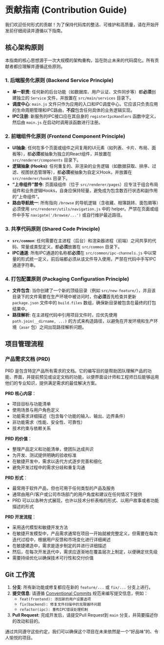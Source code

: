 # 贡献指南 (Contribution Guide)

我们欢迎任何形式的贡献！为了保持代码库的整洁、可维护和高质量，请在开始开发前仔细阅读并遵循以下指南。

## 核心架构原则

本指南的核心思想源于一次大规模的架构重构，旨在防止未来的代码腐化。所有贡献者都应理解并遵循这些原则。

### 1. 后端服务化原则 (Backend Service Principle)

- **单一职责**: 任何新的后台功能（如数据库、用户认证、文件同步等）都**必须**创建独立的 `Service` 文件，并放置在 `src/main/services` 目录下。
- **调度中心**: `main.js` 文件只作为应用的入口和IPC调度中心。它应该只负责应用的生命周期管理和IPC路由，**不应**包含任何具体的业务逻辑实现。
- **IPC注册**: 新服务的IPC接口应在其自身的 `registerIpcHandlers` 函数中定义，然后由 `main.js` 在启动时调用该函数进行注册。

### 2. 前端组件化原则 (Frontend Component Principle)

- **UI抽象**: 任何在多个页面或组件之间复用的UI元素（如列表、卡片、布局、面板等），都**必须**被抽象为独立的React组件，并放置在 `src/renderer/components` 目录下。
- **逻辑抽象 (Hooks)**: 任何重复的、非渲染的业务逻辑（如数据获取、排序、过滤、视图状态管理等），都**必须**被抽象为自定义Hook，并放置在 `src/renderer/hooks` 目录下。
- **“上帝组件”禁令**: 页面级组件（位于 `src/renderer/pages`）应专注于组合布局组件和业务逻辑Hooks，自身应保持轻量，避免成为包含数百行状态和副作用的“上帝组件”。
- **路由导航统一**: 所有指向 `/browse` 的导航逻辑（含收藏、相簿跳转、面包屑等）必须使用 `src/renderer/utils/navigation.js` 中的 helper。严禁在页面或组件中手写 `navigate('/browse/...')` 或自行维护最近路径。

### 3. 共享代码原则 (Shared Code Principle)

- **`src/common`**: 任何需要在主进程（后台）和渲染器进程（前端）之间共享的代码、常量或类型定义，都**必须**放置在 `src/common` 目录下。
- **IPC通道**: 所有IPC通道的名称都**必须**在 `src/common/ipc-channels.js` 中以常量的形式统一定义，前后端都必须从该文件导入使用，严禁在代码中手写IPC通道字符串。

### 4. 打包配置原则 (Packaging Configuration Principle)

- **文件包含**: 当你创建了一个新的顶级目录（例如 `src/new-feature/`），并且该目录下的文件需要在生产环境中被访问时，你**必须**首先检查并更新 `package.json` 文件中的 `build.files` 数组，确保新目录被包含在最终的打包结果中。
- **路径解析**: 在主进程代码中引用项目文件时，应优先使用 `path.join(__dirname, ...)` 的方式来构造路径，以避免在开发环境和生产环境（`asar` 包）之间出现路径解析问题。

## 项目管理流程

### 产品需求文档 (PRD)

PRD 是包含特定产品所有需求的文档。它的编写目的是帮助团队理解产品的功能、界面，并提前预见或设定文档的功能，以便界面设计师和工程师日后能够运用他们的专业知识，提供满足需求的最佳解决方案。

**PRD 核心内容**：
- 项目目标与功能清单
- 使用场景与用户角色定义
- 功能需求详细描述（包含每个功能的输入、输出、边界条件）
- 非功能需求（性能、安全性、可靠性）
- 技术约束与依赖关系

**PRD 的价值**：
- 整理产品定义和功能清单，使团队达成共识
- 为开发、测试提供明确的验收标准
- 在敏捷开发中，需求以迭代方式逐步完善和细化
- 避免开发过程中的需求分歧和重复沟通

**PRD 形式**：
- 最常用于软件产品，但也可用于任何类型的产品及服务
- 通常由用户/客户或公司市场部门的用户角度和建议在任何情况下提供
- PRD 可以以各种方式展现，也许以技术分析表格的形式、以用户故事或者功能描述的形式

**PRD 开发流程**：
- 采用迭代模型和敏捷开发方法
- 在敏捷开发模型中，产品需求通常在项目一开始就被完整定义，但需要在每次迭代过程中，根据用户反馈和市场变化进行详细阐述
- 在敏捷建造中，需求是逐步制定的并进行详细描述
- 然后，在每次开发迭代中，需求应逐渐地在覆盖层次上制定，以便确定优先级
- 需要持续优化以确保技术可行性和交付价值

## Git 工作流

1.  **分支**: 所有新功能或修复都应在新的 `feature/...` 或 `fix/...` 分支上进行。
2.  **提交信息**: 请遵循 [Conventional Commits](https://www.conventionalcommits.org/) 规范来编写提交信息，例如：
    - `feat(frontend): 添加新的用户设置选项`
    - `fix(backend): 修复文件扫描中的无限循环问题`
    - `refactor(ipc): 重构IPC错误处理机制`
3.  **Pull Request**: 完成开发后，请提交Pull Request到 `main` 分支，并简要描述你的改动和目的。

通过共同遵守这些约定，我们可以确保这个项目在未来依然是一个“好品味”的、令人愉悦的项目。
